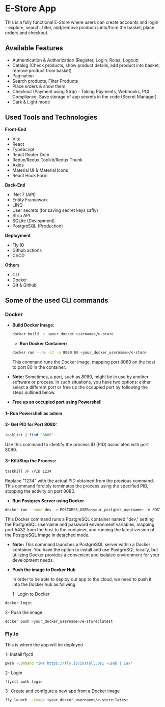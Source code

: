 # E-Store App

This is a fully functional E-Store where users can create accounts and login - explore, search, filter, add/remove product/s into/from the basket, place orders and checkout.

## Available Features

- Authentication & Authorization (Register, Login, Roles, Logout)
- Catalog (Check products, show product details, add product into basket, remove product from basket)
- Pagination
- Search products, Filter Products
- Place orders & show them.
- Checkout (Payment using Strip) - Taking Payments, Webhooks, PCI Compliance, Save storage of app secrets in the code (Secret Manager)
- Dark & Light mode

## Used Tools and Technologies

<b>Front-End</b>

- Vite
- React
- TypeScript
- React Router Dom
- Redux/Redux Toolkit/Redux Thunk
- Axios
- Material UI & Material Icons
- React Hook Form

<b>Back-End</b>

- .Net 7 (API)
- Entity Framework
- LINQ
- User secrets (for saving secret keys safly)
- Strip API
- SQLite (Devlopment)
- PostgreSQL (Production)

<b>Deployment</b>

- Fly IO
- Github actions
- CI/CD

<b>Others</b>

- CLI
- Docker
- Git & Github

## Some of the used CLI commands

### Docker

- **Build Docker Image:**

  ```bash
  docker build -t <your_docker_username>/e-store
  ```

  - **Run Docker Container:**

  ```bash
  docker run --rm -it -p 8080:80 <your_docker_username>/e-store
  ```

  This command runs the Docker image, mapping port 8080 on the host to port 80 in the container.

- **Note:**
  Sometimes, a port, such as 8080, might be in use by another software or process.
  In such situations, you have two options:
  either select a different port or free up the occupied port by following the steps outlined below.

- **Free up an occupied port using Powershell**

#### 1- Run Powershell as admin

#### 2- Get PID for Port 8080:

```bash
tasklist | find "8080"
```

Use this command to identify the process ID (PID) associated with port 8080.

#### 3- Kill/Stop the Process:

```bash
taskkill /F /PID 1234
```

Replace "1234" with the actual PID obtained from the previous command.
This command forcibly terminates the process using the specified PID, stopping the activity on port 8080.

- **Run Postgres Server using Docker**

```bash
docker run --name dev -e POSTGRES_USER=<your_postgres_username> -e POSTGRES_PASSWORD=<your_postgres_password> -p 5432:5432 -d postgres:latest
```

This Docker command runs a PostgreSQL container named "dev," setting the PostgreSQL username and password environment variables, mapping port 5432 from the host to the container, and running the latest version of the PostgreSQL image in detached mode.

- **Note:**
  This command launches a PostgreSQL server within a Docker container. You have the option to install and use PostgreSQL locally, but utilizing Docker provides a convenient and isolated environment for your development needs.

- **Push the image to Docker Hub**

  In order to be able to deploy our app to the cloud, we need to push it into the Docker hub as follwing:

  1- Login to Docker

```bash
docker login
```

2- Push the image

```bash
docker push <your_docker_username>/e-store:latest
```

### Fly.Io

This is where the app will be deployed

1- Install flyctl

```bash
pwsh -Command "iwr https://fly.io/install.ps1 -useb | iex"
```

2- Login

```bash
flyctl auth login
```

3- Create and configure a new app from a Docker image

```bash
fly launch --image <your_dokcer_username>/e-store:latest
```
